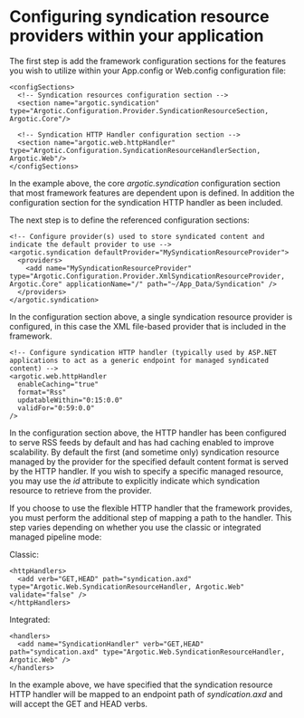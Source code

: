 # Configuring syndication resource providers within your application

The first step is add the framework configuration sections for the features you wish to utilize within your App.config or Web.config configuration file:

	<configSections>
	  <!-- Syndication resources configuration section -->
	  <section name="argotic.syndication" type="Argotic.Configuration.Provider.SyndicationResourceSection, Argotic.Core"/>
	
	  <!-- Syndication HTTP Handler configuration section -->
	  <section name="argotic.web.httpHandler" type="Argotic.Configuration.SyndicationResourceHandlerSection, Argotic.Web"/>
	</configSections>

In the example above, the core _argotic.syndication_ configuration section that most framework features are dependent upon is defined. In addition the configuration section for the syndication HTTP handler as been included.


The next step is to define the referenced configuration sections:

	<!-- Configure provider(s) used to store syndicated content and indicate the default provider to use -->
	<argotic.syndication defaultProvider="MySyndicationResourceProvider">
	  <providers>
	    <add name="MySyndicationResourceProvider" type="Argotic.Configuration.Provider.XmlSyndicationResourceProvider, Argotic.Core" applicationName="/" path="~/App_Data/Syndication" />
	  </providers>
	</argotic.syndication>

In the configuration section above, a single syndication resource provider is configured, in this case the XML file-based provider that is included in the framework.

	<!-- Configure syndication HTTP handler (typically used by ASP.NET applications to act as a generic endpoint for managed syndicated content) -->
	<argotic.web.httpHandler
	  enableCaching="true"
	  format="Rss"
	  updatableWithin="0:15:0.0"
	  validFor="0:59:0.0" 
	/>

In the configuration section above, the HTTP handler has been configured to serve RSS feeds by default and has had caching enabled to improve scalability. By default the first (and sometime only) syndication resource managed by the provider for the specified default content format is served by the HTTP handler. If you wish to specify a specific managed resource, you may use the _id_ attribute to explicitly indicate which syndication resource to retrieve from the provider.

If you choose to use the flexible HTTP handler that the framework provides, you must perform the additional step of mapping a path to the handler. This step varies depending on whether you use the classic or integrated managed pipeline mode:

Classic:

	<httpHandlers>
	  <add verb="GET,HEAD" path="syndication.axd" type="Argotic.Web.SyndicationResourceHandler, Argotic.Web" validate="false" />
	</httpHandlers>

Integrated:

	<handlers>
	  <add name="SyndicationHandler" verb="GET,HEAD" path="syndication.axd" type="Argotic.Web.SyndicationResourceHandler, Argotic.Web" />
	</handlers>

In the example above, we have specified that the syndication resource HTTP handler will be mapped to an endpoint path of _syndication.axd_ and will accept the GET and HEAD verbs.